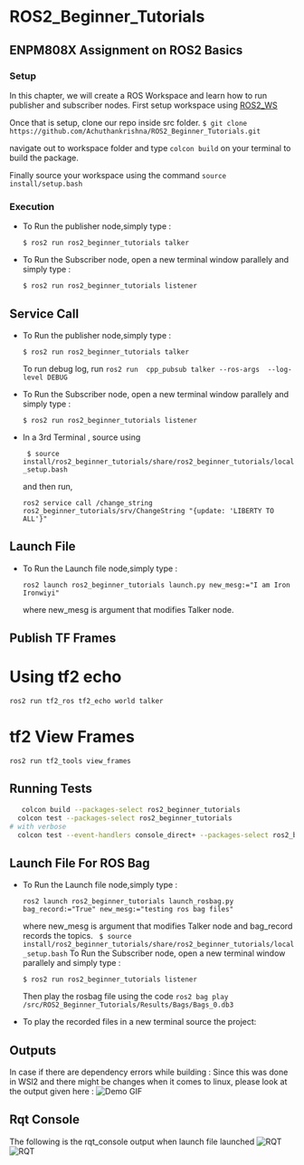 # ROS2_Beginner_Tutorials
## ENPM808X Assignment on ROS2 Basics

### Setup

In this chapter, we will create a ROS Workspace and learn how to run publisher and subscriber nodes.
First setup workspace using [ROS2_WS](https://docs.ros.org/en/humble/Tutorials/Beginner-Client-Libraries/Creating-A-Workspace/Creating-A-Workspace.html)

Once that is setup, clone our repo inside src folder.
```$ git clone  https://github.com/Achuthankrishna/ROS2_Beginner_Tutorials.git```

navigate out to workspace folder and type `colcon build` on your terminal to build the package.

Finally source your workspace using the command ```source install/setup.bash```

### Execution
 - To Run the publisher node,simply type :

    ```$ ros2 run ros2_beginner_tutorials talker```

 - To Run the Subscriber node, open a new terminal window parallely and simply type :

    ```$ ros2 run ros2_beginner_tutorials listener```
## Service Call
 - To Run the publisher node,simply type :

    ```$ ros2 run ros2_beginner_tutorials talker```
    
   To run debug log, run 
   ```ros2 run  cpp_pubsub talker --ros-args  --log-level DEBUG```

 - To Run the Subscriber node, open a new terminal window parallely and simply type :

    ```$ ros2 run ros2_beginner_tutorials listener```
- In a 3rd Terminal , source using 
  
   ``` $ source install/ros2_beginner_tutorials/share/ros2_beginner_tutorials/local_setup.bash```
   
   and then run,
   
   ```ros2 service call /change_string ros2_beginner_tutorials/srv/ChangeString "{update: 'LIBERTY TO ALL'}" ```


## Launch File
 - To Run the Launch file node,simply type :

    ```ros2 launch ros2_beginner_tutorials launch.py new_mesg:="I am Iron Ironwiyi"```

    where new_mesg is argument that modifies Talker node.

## Publish TF Frames

   # Using tf2 echo
   ```ros2 run tf2_ros tf2_echo world talker```   
   # tf2 View Frames
   ```ros2 run tf2_tools view_frames```
## Running Tests
```bash
   colcon build --packages-select ros2_beginner_tutorials
  colcon test --packages-select ros2_beginner_tutorials
# with verbose
  colcon test --event-handlers console_direct+ --packages-select ros2_beginner_tutorials
```

## Launch File For ROS Bag
 - To Run the Launch file node,simply type :

    ```ros2 launch ros2_beginner_tutorials launch_rosbag.py bag_record:="True" new_mesg:="testing ros bag files"```

    where new_mesg is argument that modifies Talker node and bag_record records the topics.
     ``` $ source install/ros2_beginner_tutorials/share/ros2_beginner_tutorials/local_setup.bash```
    To Run the Subscriber node, open a new terminal window parallely and simply type :

    ```$ ros2 run ros2_beginner_tutorials listener```
   
   Then play the rosbag file using the code 
   ```ros2 bag play /src/ROS2_Beginner_Tutorials/Results/Bags/Bags_0.db3```

 - To play the recorded files in a new terminal source the project:   
## Outputs
In case if there are dependency errors while building : Since this was done in WSl2 and there might be changes when it comes to linux, please look at the output given here :
![Demo GIF](./Results/ServiceOutput.gif)
## Rqt Console
The following is the rqt_console output when launch file launched
![RQT](./Results/rqt22.png)
![RQT](./Results/RQT1.png)